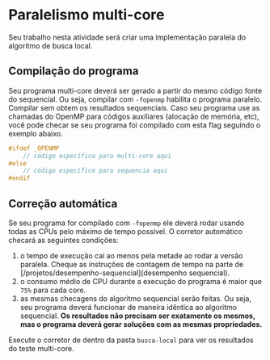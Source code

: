 # Paralelismo multi-core

Seu trabalho nesta atividade será criar uma implementação paralela do algoritmo de busca local. 

## Compilação do programa

Seu programa multi-core deverá ser gerado a partir do mesmo código fonte do sequencial. Ou seja, compilar com `-fopenmp` habilita o programa paralelo. Compilar sem obtem os resultados sequenciais. Caso seu programa use as chamadas do OpenMP para códigos auxiliares (alocação de memória, etc), você pode checar se seu programa foi compilado com esta flag seguindo o exemplo abaixo. 

```cpp
#ifdef _OPENMP
    // código específico para multi-core aqui
#else
    // código específico para sequencia aqui
#endif 
```

## Correção automática

Se seu programa for compilado com `-fopenmp` ele deverá rodar usando todas as CPUs pelo máximo de tempo possível. O corretor automático checará as seguintes condições:

1. o tempo de execução cai ao menos pela metade ao rodar a versão paralela. Cheque as instruções de contagem de tempo na parte de [/projetos/desempenho-sequencial](desempenho sequencial).
2. o consumo médio de CPU durante a execução do programa é maior que `75%` para cada core.
3. as mesmas checagens do algoritmo sequencial serão feitas. Ou seja, seu programa deverá funcionar de maneira idêntica ao algoritmo sequencial. **Os resultados não precisam ser exatamente os mesmos, mas o programa deverá gerar soluções com as mesmas propriedades.**

Execute o corretor de dentro da pasta `busca-local` para ver os resultados do teste multi-core.